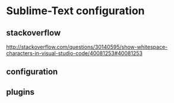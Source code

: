 # Sublime-Text configuration  

## stackoverflow  

http://stackoverflow.com/questions/30140595/show-whitespace-characters-in-visual-studio-code/40081253#40081253  


## configuration



## plugins  


